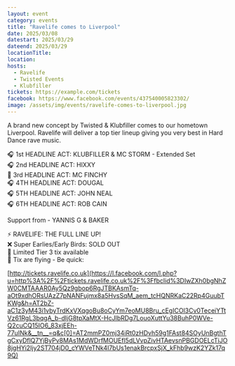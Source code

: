 ```yaml
---
layout: event
category: events
title: "Ravelife comes to Liverpool"
date: 2025/03/08
datestart: 2025/03/29
dateend: 2025/03/29
locationTitle:
location:
hosts:
  - Ravelife
  - Twisted Events
  - Klubfiller
tickets: https://example.com/tickets
facebook: https://www.facebook.com/events/437540005823302/
image: /assets/img/events/ravelife-comes-to-liverpool.jpg
---
```


A brand new concept by Twisted & Klubfiller comes to our hometown Liverpool. Ravelife will deliver a top tier lineup giving you very best in Hard Dance rave music.

🎧 1st HEADLINE ACT: KLUBFILLER & MC STORM - Extended Set  
🎧 2nd HEADLINE ACT: HIXXY  
🎤 3rd HEADLINE ACT: MC FINCHY  
🎧 4TH HEADLINE ACT: DOUGAL  
🎧 5TH HEADLINE ACT: JOHN NEAL  
🎧 6TH HEADLINE ACT: ROB CAIN

Support from - YANNIS G & BAKER

⚡️ RAVELIFE: THE FULL LINE UP!  
❌ Super Earlies/Early Birds: SOLD OUT  
🤝 Limited Tier 3 tix available  
🎫 Tix are flying - Be quick:

[http://tickets.ravelife.co.uk](https://l.facebook.com/l.php?u=http%3A%2F%2Ftickets.ravelife.co.uk%2F%3Ffbclid%3DIwZXh0bgNhZW0CMTAAAR0Ay5Qz9gbop6RgJTBKAsmTq-aOt9xdhORsUAzZ7pNANFujmx8a5HvsSqM_aem_tcHQNRKaC22Rp4GuubTKWg&h=AT2bZ-aC1z3yM43i1vbyTrdKxVXqgoBu8oCyYm7eoMU8Bru_cEgICOl3Cv0TeceiYTtVz61RgL3bqgA_b-dIjG8tpXaMtX-HcJlbRDg7LouoXuttYu38BuhP0WVe-Q2cuCQ15IO6_83xjEEh-77uINk&__tn__=q&c[0]=AT2mmPZ0mj34iRt0zHDvh59g1FAst84SOyUnBgthTgCxyDflQ7YjByPv8MAs1MdWDrfMOUEfl5dLVvpZivHTAevsnPBGDOELcTiJO8jgHYi2Ijy2ST704jD0_cYWVeTNk4I7bUs1enakBrcpxSjX_kFhb9wzK2YZk17q9Q)
